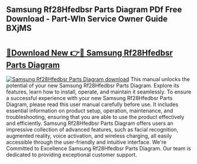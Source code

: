 ## Samsung Rf28Hfedbsr Parts Diagram PDf Free Download - Part-WIn Service Owner Guide BXjMS

# <h2><a href="http://dfltqa.blite.top/?on=Samsung+Rf28Hfedbsr+Parts+Diagram">🔗Download New 👉🔴 Samsung Rf28Hfedbsr Parts Diagram</a></h2>

[![Samsung Rf28Hfedbsr Parts Diagram download](https://i.imgur.com/lujVjoI.png)](http://dfltqa.blite.top/?on=Samsung+Rf28Hfedbsr+Parts+Diagram)
This manual unlocks the potential of your new Samsung Rf28Hfedbsr Parts Diagram. Explore its features, learn how to install, operate, and maintain it seamlessly. To ensure a successful experience with your new Samsung Rf28Hfedbsr Parts Diagram, please read this user manual carefully before use. It includes essential information on product setup, operation, maintenance, and troubleshooting, ensuring that you are able to use the product effectively and efficiently. Samsung Rf28Hfedbsr Parts Diagram offers users an impressive collection of advanced features, such as facial recognition, augmented reality, voice activation, and wireless charging, all easily accessible through the user-friendly and intuitive interface. We're Committed to Excellence Samsung Rf28Hfedbsr Parts Diagram. Our team is dedicated to providing exceptional customer support.
